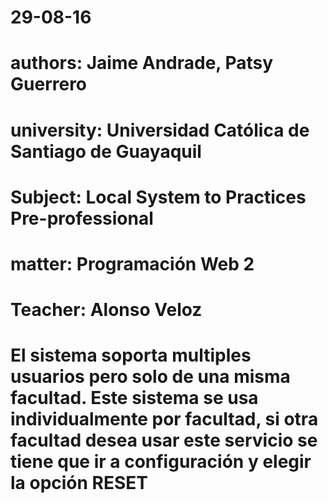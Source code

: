 # 29-08-16
# authors: Jaime Andrade, Patsy Guerrero
# university: Universidad Católica de Santiago de Guayaquil
# Subject: Local System to Practices Pre-professional
# matter: Programación Web 2
# Teacher: Alonso Veloz

# El sistema soporta multiples usuarios pero solo de una misma facultad. Este sistema se usa individualmente por facultad, si otra facultad desea usar este servicio se tiene que ir a configuración y elegir la opción RESET

